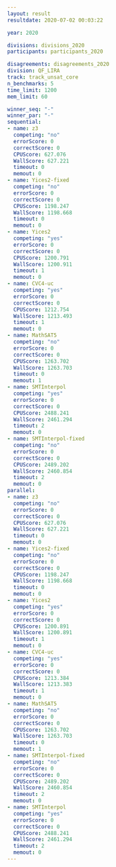```yaml
---
layout: result
resultdate: 2020-07-02 00:03:22

year: 2020

divisions: divisions_2020
participants: participants_2020

disagreements: disagreements_2020
division: QF_LIRA
track: track_unsat_core
n_benchmarks: 5
time_limit: 1200
mem_limit: 60

winner_seq: "-"
winner_par: "-"
sequential:
- name: z3
  competing: "no"
  errorScore: 0
  correctScore: 0
  CPUScore: 627.076
  WallScore: 627.221
  timeout: 0
  memout: 0
- name: Yices2-fixed
  competing: "no"
  errorScore: 0
  correctScore: 0
  CPUScore: 1198.247
  WallScore: 1198.668
  timeout: 0
  memout: 0
- name: Yices2
  competing: "yes"
  errorScore: 0
  correctScore: 0
  CPUScore: 1200.791
  WallScore: 1200.911
  timeout: 1
  memout: 0
- name: CVC4-uc
  competing: "yes"
  errorScore: 0
  correctScore: 0
  CPUScore: 1212.754
  WallScore: 1213.493
  timeout: 1
  memout: 0
- name: MathSAT5
  competing: "no"
  errorScore: 0
  correctScore: 0
  CPUScore: 1263.702
  WallScore: 1263.703
  timeout: 0
  memout: 1
- name: SMTInterpol
  competing: "yes"
  errorScore: 0
  correctScore: 0
  CPUScore: 2488.241
  WallScore: 2461.294
  timeout: 2
  memout: 0
- name: SMTInterpol-fixed
  competing: "no"
  errorScore: 0
  correctScore: 0
  CPUScore: 2489.202
  WallScore: 2460.854
  timeout: 2
  memout: 0
parallel:
- name: z3
  competing: "no"
  errorScore: 0
  correctScore: 0
  CPUScore: 627.076
  WallScore: 627.221
  timeout: 0
  memout: 0
- name: Yices2-fixed
  competing: "no"
  errorScore: 0
  correctScore: 0
  CPUScore: 1198.247
  WallScore: 1198.668
  timeout: 0
  memout: 0
- name: Yices2
  competing: "yes"
  errorScore: 0
  correctScore: 0
  CPUScore: 1200.891
  WallScore: 1200.891
  timeout: 1
  memout: 0
- name: CVC4-uc
  competing: "yes"
  errorScore: 0
  correctScore: 0
  CPUScore: 1213.384
  WallScore: 1213.383
  timeout: 1
  memout: 0
- name: MathSAT5
  competing: "no"
  errorScore: 0
  correctScore: 0
  CPUScore: 1263.702
  WallScore: 1263.703
  timeout: 0
  memout: 1
- name: SMTInterpol-fixed
  competing: "no"
  errorScore: 0
  correctScore: 0
  CPUScore: 2489.202
  WallScore: 2460.854
  timeout: 2
  memout: 0
- name: SMTInterpol
  competing: "yes"
  errorScore: 0
  correctScore: 0
  CPUScore: 2488.241
  WallScore: 2461.294
  timeout: 2
  memout: 0
---
```

